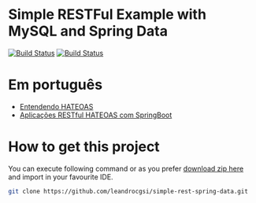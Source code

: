# Simple RESTFul Example with MySQL and Spring Data

[![Build Status](https://travis-ci.org/leandrocgsi/simple-rest-spring-data.svg?branch=master)](https://travis-ci.org/leandrocgsi/simple-rest-spring-data)
[![Build Status](https://circleci.com/gh/leandrocgsi/simple-rest-spring-data.svg?&style=shield)](https://circleci.com/gh/leandrocgsi/simple-rest-spring-data/)

# Em português

* [Entendendo HATEOAS](http://www.semeru.com.br/blog/entendendo_hateoas/)
* [Aplicações RESTful HATEOAS com SpringBoot](http://www.semeru.com.br/blog/aplicacoes-restfull-hateoas-com-springboot/)

# How to get this project

You can execute following command or as you prefer [download zip here](https://github.com/leandrocgsi/simple-rest-spring-data/archive/master.zip) and import in your favourite IDE.

```sh
git clone https://github.com/leandrocgsi/simple-rest-spring-data.git
```
